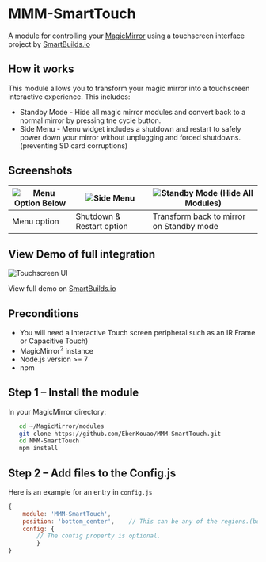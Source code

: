 # MMM-SmartTouch

A module for controlling your [MagicMirror](https://github.com/MichMich/MagicMirror) using a touchscreen interface project by [SmartBuilds.io](http:smartbuilds.io)

## How it works
This module allows you to transform your magic mirror into a touchscreen interactive experience. This includes:
* Standby Mode - Hide all magic mirror modules and convert back to a normal mirror by pressing tne cycle button.
* Side Menu - Menu widget includes a shutdown and restart to safely power down your mirror without unplugging and forced shutdowns. (preventing SD card corruptions)

## Screenshots
| ![Menu Option Below](img/readme/default-ui.png) | ![Side Menu](img/readme/side-menu.png) | ![Standby Mode (Hide All Modules)](img/readme/standby-mode.png) |
|---|---|---|
| Menu option | Shutdown & Restart option | Transform back to mirror on Standby mode |


## View Demo of full integration
![Touchscreen UI](img/readme/touchscreen-ui.png)

View full demo on [SmartBuilds.io](http:smartbuilds.io)


## Preconditions

* You will need a Interactive Touch screen peripheral such as an IR Frame or Capacitive Touch)
* MagicMirror<sup>2</sup> instance
* Node.js version >= 7
* npm


## Step 1 – Install the module
In your MagicMirror directory:

```bash cd modules
   cd ~/MagicMirror/modules
   git clone https://github.com/EbenKouao/MMM-SmartTouch.git
   cd MMM-SmartTouch
   npm install
```

## Step 2 – Add files to the Config.js
Here is an example for an entry in `config.js`

```javascript
{
    module: 'MMM-SmartTouch',
    position: 'bottom_center',    // This can be any of the regions.(bottom-center Recommended)
    config: {
        // The config property is optional.
    	}
}
```
